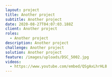 ```yaml
---
layout: project
title: Another project
subtitle: Another project
date: 2020-08-27T04:07:03.188Z
client: Another project
roles:
  - Another project
description: Another project
challenge: Another project
solution: Another project
feature: /images/uploads/DSC_5002.jpg
videos:
  - https://www.youtube.com/embed/QSgAxLhrHL8
---
```

